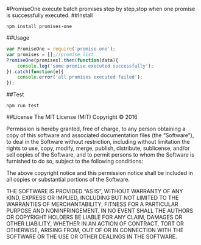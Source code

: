 #PromiseOne
execute batch promises step by step,stop when one promise is successfully executed.
##Install
```
npm install promises-one
```
##Usage
```javascript
var PromiseOne = require('promise-one');
var promises = [];//promise list
PromiseOne(promises).then(function(data){
	console.log('some promise executed successfully');
}).catch(function(e){
	console.error('all promises executed failed');
});
```
##Test
```
npm run test
```
##License
The MIT License (MIT)
Copyright © 2016 <xialeistudio>

Permission is hereby granted, free of charge, to any person obtaining a copy of this software and associated documentation files (the “Software”), to deal in the Software without restriction, including without limitation the rights to use, copy, modify, merge, publish, distribute, sublicense, and/or sell copies of the Software, and to permit persons to whom the Software is furnished to do so, subject to the following conditions:

The above copyright notice and this permission notice shall be included in all copies or substantial portions of the Software.

THE SOFTWARE IS PROVIDED “AS IS”, WITHOUT WARRANTY OF ANY KIND, EXPRESS OR IMPLIED, INCLUDING BUT NOT LIMITED TO THE WARRANTIES OF MERCHANTABILITY, FITNESS FOR A PARTICULAR PURPOSE AND NONINFRINGEMENT. IN NO EVENT SHALL THE AUTHORS OR COPYRIGHT HOLDERS BE LIABLE FOR ANY CLAIM, DAMAGES OR OTHER LIABILITY, WHETHER IN AN ACTION OF CONTRACT, TORT OR OTHERWISE, ARISING FROM, OUT OF OR IN CONNECTION WITH THE SOFTWARE OR THE USE OR OTHER DEALINGS IN THE SOFTWARE.